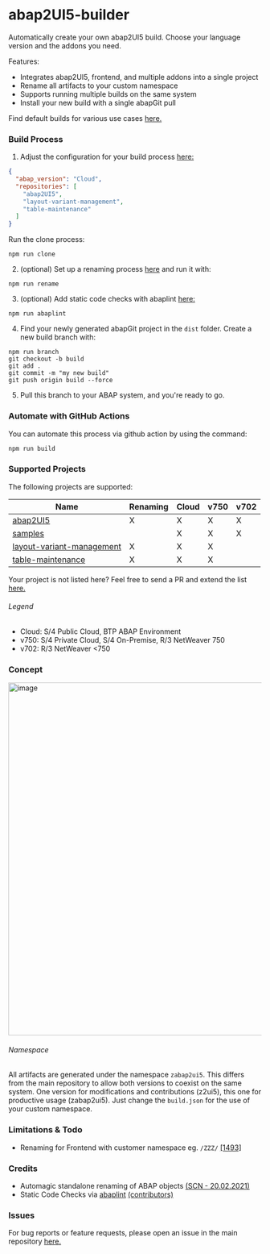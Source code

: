 # abap2UI5-builder

Automatically create your own abap2UI5 build. Choose your language version and the addons you need.

Features:
* Integrates abap2UI5, frontend, and multiple addons into a single project
* Rename all artifacts to your custom namespace
* Supports running multiple builds on the same system
* Install your new build with a single abapGit pull

Find default builds for various use cases [here.](https://github.com/abap2UI5/build)

### Build Process
1. Adjust the configuration for your build process [here:](https://github.com/abap2UI5/builder/blob/main/build/build.jsonc)
```json
{
  "abap_version": "Cloud",
  "repositories": [
    "abap2UI5",
    "layout-variant-management",
    "table-maintenance"
  ]
}
```
Run the clone process:
```
npm run clone
```
2. (optional) Set up a renaming process [here](https://github.com/abap2UI5/builder/blob/main/build/rename.jsonc) and run it with:

```
npm run rename
```
3. (optional) Add static code checks with abaplint [here:](https://github.com/abap2UI5/builder/blob/main/build/abaplint.jsonc)
```
npm run abaplint
```
4. Find your newly generated abapGit project in the `dist` folder. Create a new build branch with:
```
npm run branch
git checkout -b build
git add .
git commit -m "my new build"
git push origin build --force
```
5. Pull this branch to your ABAP system, and you're ready to go.

### Automate with GitHub Actions
You can automate this process via github action by using the command:
```sh
npm run build
```

### Supported Projects
The following projects are supported:

| Name      | Renaming | Cloud | v750 | v702 |
|-----------|----------|--------------|-------------|-------------|
| [abap2UI5](https://github.com/abap2UI5/abap2UI5) | X     | X         | X        | X         |
| [samples](https://github.com/abap2UI5/samples)   |     | X        | X    | X         |
| [layout-variant-management](https://github.com/abap2UI5-addons/layout-variant-management)   | X    | X        | X    |          |
| [table-maintenance](https://github.com/abap2UI5-addons/table-maintenance)   | X    | X        | X    |          |

Your project is not listed here? Feel free to send a PR and extend the list [here.](https://github.com/abap2UI5/builder/blob/main/setup/config-repos.jsonc)

###### Legend
* Cloud: S/4 Public Cloud, BTP ABAP Environment
* v750: S/4 Private Cloud, S/4 On-Premise, R/3 NetWeaver 750
* v702: R/3 NetWeaver <750

### Concept
<img width="700" alt="image" src="https://github.com/user-attachments/assets/bad5ed8e-2fa3-4ce4-a0d1-fcd1608b4984" />


###### Namespace
All artifacts are generated under the namespace `zabap2ui5`. This differs from the main repository to allow both versions to coexist on the same system. One version for modifications and contributions (z2ui5), this one for productive usage (zabap2ui5). Just change the `build.json` for the use of your custom namespace.

### Limitations & Todo
* Renaming for Frontend with customer namespace eg. `/ZZZ/` [[1493]](https://github.com/abap2UI5/abap2UI5/issues/1493)

### Credits
* Automagic standalone renaming of ABAP objects [(SCN - 20.02.2021)](https://community.sap.com/t5/application-development-blog-posts/automagic-standalone-renaming-of-abap-objects/ba-p/13499851)
* Static Code Checks via [abaplint](https://abaplint.org/) [(contributors)](https://github.com/abaplint/abaplint/graphs/contributors) 

### Issues
For bug reports or feature requests, please open an issue in the main repository [here.](https://github.com/abap2UI5/abap2UI5/issues)
